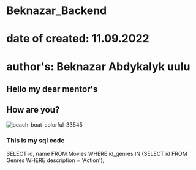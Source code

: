 # Beknazar_Backend
# date of created: 11.09.2022
# author's: Beknazar Abdykalyk uulu

## Hello my dear mentor's
## How are you?

![beach-boat-colorful-33545](https://user-images.githubusercontent.com/81631715/189539019-fdfd2d6e-1fba-4f86-bb28-fe8afb13ed16.jpg)


### This is my sql code

SELECT id, name FROM Movies WHERE id_genres IN
(SELECT id FROM Genres WHERE description = 'Action');